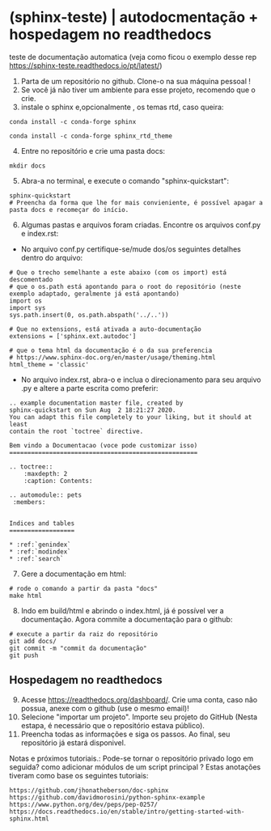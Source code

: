 # (sphinx-teste) | autodocmentação + hospedagem no readthedocs
teste de documentação automatica (veja como ficou o exemplo desse rep <https://sphinx-teste.readthedocs.io/pt/latest/>)

1. Parta de um repositório no github. Clone-o na sua máquina pessoal !
2. Se você já não tiver um ambiente para esse projeto, recomendo que o crie.
3. instale o sphinx e,opcionalmente , os temas rtd, caso queira:
```
conda install -c conda-forge sphinx
```
```
conda install -c conda-forge sphinx_rtd_theme
```
4. Entre no repositório e crie uma pasta docs:
```
mkdir docs
```
5. Abra-a no terminal, e execute o comando "sphinx-quickstart":
```
sphinx-quickstart
# Preencha da forma que lhe for mais convieniente, é possível apagar a pasta docs e recomeçar do início.
```
6. Algumas pastas e arquivos foram criadas. Encontre os arquivos conf.py e index.rst:
- No arquivo conf.py certifique-se/mude dos/os seguintes detalhes dentro do arquivo:
```
# Que o trecho semelhante a este abaixo (com os import) está descomentado
# que o os.path está apontando para o root do repositório (neste exemplo adaptado, geralmente já está apontando)
import os
import sys
sys.path.insert(0, os.path.abspath('../..'))

# Que no extensions, está ativada a auto-documentação
extensions = ['sphinx.ext.autodoc']

# que o tema html da documentação é o da sua preferencia
# https://www.sphinx-doc.org/en/master/usage/theming.html
html_theme = 'classic'

```
- No arquivo index.rst, abra-o e inclua o direcionamento para seu arquivo .py e altere a parte escrita como preferir:
```
.. example documentation master file, created by
sphinx-quickstart on Sun Aug  2 18:21:27 2020.
You can adapt this file completely to your liking, but it should at least
contain the root `toctree` directive.

Bem vindo a Documentacao (voce pode customizar isso)
====================================================

.. toctree::
    :maxdepth: 2
    :caption: Contents:

.. automodule:: pets
 :members:


Indices and tables
==================

* :ref:`genindex`
* :ref:`modindex`
* :ref:`search`

```
7. Gere a documentação em html:
```
# rode o comando a partir da pasta "docs"
make html
```
8. Indo em build/html e abrindo o index.html, já é possível ver a documentação. Agora commite a documentação para o github:
```
# execute a partir da raiz do repositório
git add docs/
git commit -m "commit da documentação"
git push
```
## Hospedagem no readthedocs
9. Acesse <https://readthedocs.org/dashboard/>. Crie uma conta, caso não possua, anexe com o github (use o mesmo email)!
10. Selecione "importar um projeto". Importe seu projeto do GitHub (Nesta estapa, é necessário que o repositório estava público).
11. Preencha todas as informações e siga os passos. Ao final, seu repositório já estará disponivel.

Notas e próximos tutoriais.: Pode-se tornar o repositório privado logo em seguida? como adicionar módulos de um script principal ?
Estas anotações tiveram como base os seguintes tutoriais:
```
https://github.com/jhonatheberson/doc-sphinx
https://github.com/davidmorosini/python-sphinx-example
https://www.python.org/dev/peps/pep-0257/
https://docs.readthedocs.io/en/stable/intro/getting-started-with-sphinx.html
```

